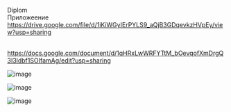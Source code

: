 
Diplom<br>
Приложеение<br>
https://drive.google.com/file/d/1iKiWGyIErPYLS9_aQjB3GDqevkzHVpEy/view?usp=sharing<br><br>

https://docs.google.com/document/d/1qHRxLwWRFYTtM_bOevqofXmDrgQ3I3ldbf1SOIfamAg/edit?usp=sharing<br>

![image](https://github.com/user-attachments/assets/d8b32d22-a6f1-4e2b-967b-c458d58ea239)


![image](https://github.com/user-attachments/assets/c59605b8-8846-4d40-8eec-d9359408b630)

![image](https://github.com/user-attachments/assets/a9716246-c9da-4b20-b91f-157ae4a6d970)







